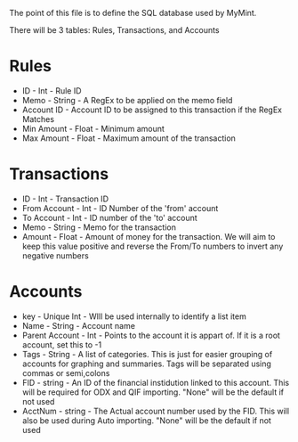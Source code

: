 
The point of this file is to define the SQL database used by MyMint.

There will be 3 tables: Rules, Transactions, and Accounts

# Rules
* ID - Int - Rule ID
* Memo - String - A RegEx to be applied on the memo field
* Account ID - Account ID to be assigned to this transaction if the RegEx Matches
* Min Amount - Float - Minimum amount 
* Max Amount - Float - Maximum amount of the transaction

# Transactions
* ID - Int -  Transaction ID
* From Account - Int - ID Number of the 'from' account
* To Account - Int - ID number of the 'to' account
* Memo - String - Memo for the transaction
* Amount - Float - Amount of money for the transaction.  We will aim to keep this value positive and reverse the From/To numbers to invert any negative numbers

# Accounts
* key - Unique Int - WIll be used internally to identify a list item
* Name - String - Account name
* Parent Account - Int - Points to the account it is appart of.  If it is a root account, set this to -1
* Tags - String - A list of categories.  This is just for easier grouping of accounts for graphing and summaries.  Tags will be separated using commas or semi,colons
* FID	- string - An ID of the financial instidution linked to this account.  This will be required for ODX and QIF importing.  "None" will be the default if not used
* AcctNum - string - The Actual account number used by the FID.  This will also be used during Auto importing. "None" will be the default if not used

